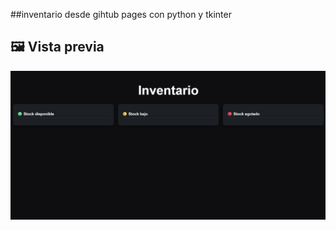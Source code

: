 ##inventario desde gihtub pages con python y tkinter

## 🖼 Vista previa

![Vista del inventario](docs/panel.png.png)


